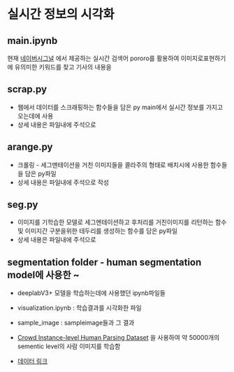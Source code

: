 # 실시간 정보의 시각화 


## main.ipynb
현재 [네이버시그널](https://www.signal.bz/) 에서 제공하는 실시간 검색어
pororo를 활용하여 이미지로표현하기에 유의미한 키워드를 찾고 기사의 내용을 

## scrap.py
- 웹에서 데이터를 스크래핑하는 함수들을 담은 py main에서 실시간 정보를 가지고오는데에 사용
- 상세 내용은 파일내에 주석으로 

## arange.py
- 크롤링 - 세그멘테이션을 거친 이미지들을 콜라주의 형태로 배치시에 사용한 함수들을 담은 py파일
- 상세 내용은 파일내에 주석으로 작성

## seg.py
- 이미지를 기학습한 모델로 세그멘테이션하고 후처리를 거친이미지를 리턴하는 함수 및 이미지간 구분을위한 테두리를 생성하는 함수를 담은 py파일
- 상세 내용은 파일내에 주석으로 

## segmentation folder - human segmentation model에 사용한 ~
- deeplabV3+ 모델을 학습하는데에 사용했던 ipynb파일들
- visualization.ipynb : 학습결과를 시각화한 파일
- sample_image : sampleimage들과 그 결과

- [Crowd Instance-level Human Parsing Dataset](https://arxiv.org/abs/1811.12596) 을 사용하여 약 50000개의 sementic level의 사람 이미지를 학습함
- [데이터 링크](https://drive.google.com/uc?id=1B9A9UCJYMwTL4oBEo4RZfbMZMaZhKJaz)
